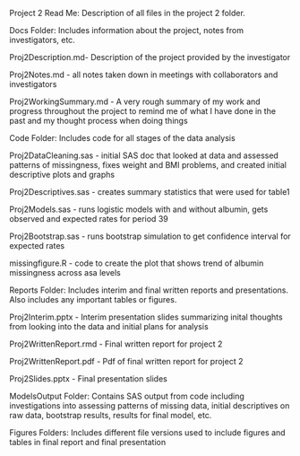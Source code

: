 Project 2 Read Me: 
Description of all files in the project 2 folder.

Docs Folder: Includes information about the project, notes from investigators, etc.

Proj2Description.md- Description of the project provided by the investigator

Proj2Notes.md - all notes taken down in meetings with collaborators and investigators

Proj2WorkingSummary.md - A very rough summary of my work and progress throughout the project to remind me of what I have done in the past and my thought process when doing things

Code Folder: Includes code for all stages of the data analysis

Proj2DataCleaning.sas - initial SAS doc that looked at data and assessed patterns of missingness, fixes weight and BMI problems, and created initial descriptive plots and graphs

Proj2Descriptives.sas - creates summary statistics that were used for table1

Proj2Models.sas - runs logistic models with and without albumin, gets observed and expected rates for period 39

Proj2Bootstrap.sas - runs bootstrap simulation to get confidence interval for expected rates

missingfigure.R - code to create the plot that shows trend of albumin missingness across asa levels

Reports Folder: Includes interim and final written reports and presentations. Also includes any important tables or figures. 

Proj2Interim.pptx - Interim presentation slides summarizing inital thoughts from looking into the data and initial plans for analysis

Proj2WrittenReport.rmd - Final written report for project 2

Proj2WrittenReport.pdf - Pdf of final written report for project 2

Proj2Slides.pptx - Final presentation slides

ModelsOutput Folder: Contains SAS output from code including investigations into assessing patterns of missing data, initial descriptives on raw data, bootstrap results, results for final model, etc.

Figures Folders: Includes different file versions used to include figures and tables in final report and final presentation